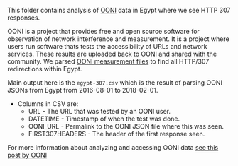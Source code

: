 This folder contains analysis of [OONI](https://ooni.torproject.org/) data in Egypt where we see HTTP 307 responses.

OONI is a project that provides free and open source software for observation of network interference and measurement. It is a project where users run software thats tests the accessibility of URLs and network services.  These results are uploaded back to OONI and shared with the community.  We parsed [OONI measurement files](https://measurements.ooni.torproject.org/) to find all HTTP/307 redirections within Egypt.

Main output here is the ```egypt-307.csv``` which is the result of parsing OONI JSONs from Egypt from 2016-08-01 to 2018-02-01.

* Columns in CSV are:
    * URL - The URL that was tested by an OONI user.
    * DATETIME - Timestamp of when the test was done.
    * OONI_URL - Permalink to the OONI JSON file where this was seen.
    * FIRST307HEADERS - The header of the first response seen.

For more information about analyzing and accessing OONI data [see this post by OONI](https://ooni.torproject.org/post/mining-ooni-data/)